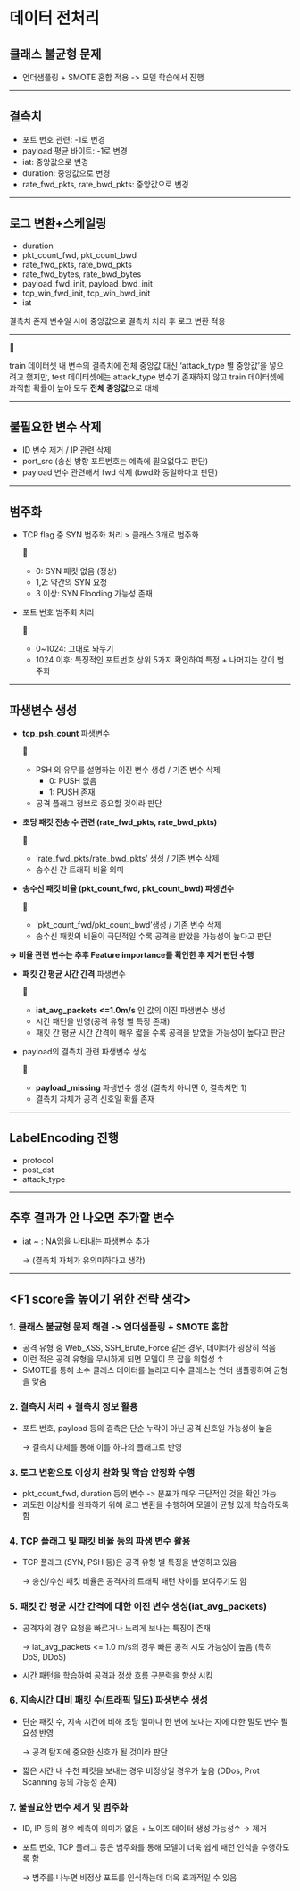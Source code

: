 # 데이터 전처리

## 클래스 불균형 문제

- 언더샘플링 + SMOTE 혼합 적용 -> 모델 학습에서 진행

---

## 결측치

- 포트 번호 관련: -1로 변경
- payload 평균 바이트: -1로 변경
- iat: 중앙값으로 변경
- duration: 중앙값으로 변경
- rate_fwd_pkts, rate_bwd_pkts: 중앙값으로 변경

---

## 로그 변환+스케일링

- duration
- pkt_count_fwd, pkt_count_bwd
- rate_fwd_pkts, rate_bwd_pkts
- rate_fwd_bytes, rate_bwd_bytes
- payload_fwd_init, payload_bwd_init
- tcp_win_fwd_init, tcp_win_bwd_init
- iat

결측치 존재 변수일 시에 중앙값으로 결측치 처리 후 로그 변환 적용

---

<aside>
📍

train 데이터셋 내 변수의 결측치에 전체 중앙값 대신 ‘attack_type 별 중앙값’을 넣으려고 했지만, test 데이터셋에는 attack_type 변수가 존재하지 않고 train 데이터셋에 과적합 확률이 높아 모두 **전체 중앙값**으로 대체

</aside>

---

## 불필요한 변수 삭제

- ID 변수 제거 / IP 관련 삭제
- port_src (송신 방향 포트번호는 예측에 필요없다고 판단)
- payload 변수 관련해서 fwd 삭제 (bwd와 동일하다고 판단)

---

## 범주화

- TCP flag 중 SYN 범주화 처리 > 클래스 3개로 범주화
    
    <aside>
    📍
    
    - 0: SYN 패킷 없음 (정상)
    - 1,2: 약간의 SYN 요청
    - 3 이상: SYN Flooding 가능성 존재
    </aside>
    
- 포트 번호 범주화 처리
    
    <aside>
    📍
    
    - 0~1024: 그대로 놔두기
    - 1024 이후: 특징적인 포트번호 상위 5가지 확인하여 특정 + 나머지는 같이 범주화
    </aside>
    

---

## 파생변수 생성

- **tcp_psh_count** 파생변수
    
    <aside>
    📍
    
    - PSH 의 유무를 설명하는 이진 변수 생성 / 기존 변수 삭제
        - 0: PUSH 없음
        - 1: PUSH 존재
    - 공격 플래그 정보로 중요할 것이라 판단
    </aside>
    
- **초당 패킷 전송 수 관련 (rate_fwd_pkts, rate_bwd_pkts)**
    
    <aside>
    📍
    
    - ‘rate_fwd_pkts/rate_bwd_pkts’ 생성 / 기존 변수 삭제
    - 송수신 간 트래픽 비율 의미
    </aside>
    
- **송수신 패킷 비율 (pkt_count_fwd, pkt_count_bwd) 파생변수**
    
    <aside>
    📍
    
    - ‘pkt_count_fwd/pkt_count_bwd’생성 / 기존 변수 삭제
    - 송수신 패킷의 비율이 극단적일 수록 공격을 받았을 가능성이 높다고 판단
    </aside>
    

**→ 비율 관련 변수는 추후 Feature importance를 확인한 후 제거 판단 수행**

- **패킷 간 평균 시간 간격** 파생변수
    
    <aside>
    📍
    
    - **iat_avg_packets <=1.0m/s** 인 값의 이진 파생변수 생성
    - 시간 패턴을 반영(공격 유형 별 특징 존재)
    - 패킷 간 평균 시간 간격이 매우 짧을 수록 공격을 받았을 가능성이 높다고 판단
    </aside>
    
- payload의 결측치 관련 파생변수 생성
    
    <aside>
    📍
    
    - **payload_missing** 파생변수 생성 (결측치 아니면 0, 결측치면 1)
    - 결측치 자체가 공격 신호일 확률 존재
    </aside>
    

---

## LabelEncoding 진행

- protocol
- post_dst
- attack_type

---

## 추후 결과가 안 나오면 추가할 변수

- iat ~ : NA임을 나타내는 파생변수 추가
    
    → (결측치 자체가 유의미하다고 생각)
    

---

## <F1 score을 높이기 위한 전략 생각>

### 1. 클래스 불균형 문제 해결 -> 언더샘플링 + SMOTE 혼합

- 공격 유형 중 Web_XSS, SSH_Brute_Force 같은 경우, 데이터가 굉장히 적음
- 이런 적은 공격 유형을 무시하게 되면 모델이 못 잡을 위험성 ↑
- SMOTE를 통해 소수 클래스 데이터를 늘리고 다수 클래스는 언더 샘플링하여 균형을 맞춤

### 2. 결측치 처리 + 결측치 정보 활용

- 포트 번호, payload 등의 결측은 단순 누락이 아닌 공격 신호일 가능성이 높음
    
    → 결측치 대체를 통해 이를 하나의 플래그로 반영
    

### 3. 로그 변환으로 이상치 완화 및 학습 안정화 수행

- pkt_count_fwd, duration 등의 변수 -> 분포가 매우 극단적인 것을 확인 가능
- 과도한 이상치를 완화하기 위해 로그 변환을 수행하여 모델이 균형 있게 학습하도록 함

### 4. TCP 플래그 및 패킷 비율 등의 파생 변수 활용

- TCP 플래그 (SYN, PSH 등)은 공격 유형 별 특징을 반영하고 있음
    
    →  송신/수신 패킷 비율은 공격자의 트래픽 패턴 차이를 보여주기도 함
    

### 5. 패킷 간 평균 시간 간격에 대한 이진 변수 생성(iat_avg_packets)

- 공격자의 경우 요청을 빠르거나 느리게 보내는 특징이 존재
    
    → iat_avg_packets <= 1.0 m/s의 경우 빠른 공격 시도 가능성이 높음 (특히 DoS, DDoS)
    
- 시간 패턴을 학습하여 공격과 정상 흐름 구분력을 향상 시킴

### 6. 지속시간 대비 패킷 수(트래픽 밀도) 파생변수 생성

- 단순 패킷 수, 지속 시간에 비해 초당 얼마나 한 번에 보내는 지에 대한 밀도 변수 필요성 반영
    
    → 공격 탐지에 중요한 신호가 될 것이라 판단
    
- 짧은 시간 내 수천 패킷을 보내는 경우 비정상일 경우가 높음 (DDos, Prot Scanning 등의 가능성 존재)

### 7. 불필요한 변수 제거 및 범주화

- ID, IP 등의 경우 예측이 의미가 없음 + 노이즈 데이터 생성 가능성↑ → 제거
- 포트 번호, TCP 플래그 등은 범주화를 통해 모델이 더욱 쉽게 패턴 인식을 수행하도록 함
    
    → 범주를 나누면 비정상 포트를 인식하는데 더욱 효과적일 수 있음
